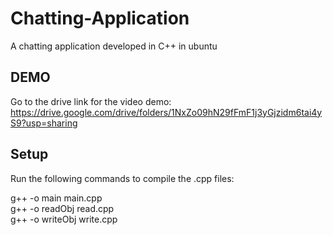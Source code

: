 # Chatting-Application
A chatting application developed in C++ in ubuntu

## DEMO 

Go to the drive link for the video demo: https://drive.google.com/drive/folders/1NxZo09hN29fFmF1j3yGjzidm6tai4yS9?usp=sharing

## Setup
Run the following commands to compile the .cpp files:

g++ -o main main.cpp <br>
g++ -o readObj read.cpp <br>
g++ -o writeObj write.cpp <br>

